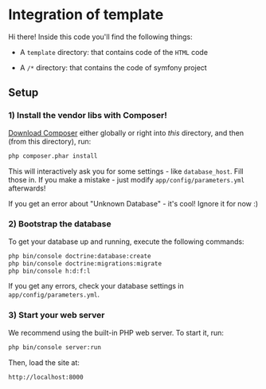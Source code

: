 Integration of template
=========


Hi there! Inside this code you'll find the following things:

* A `template` directory: that contains code of the `HTML` code

* A `/*` directory: that contains the code of symfony project

## Setup

### 1) Install the vendor libs with Composer!

[Download Composer][composer] either globally or right into *this* directory,
and then (from this directory), run:

```bash
php composer.phar install
```

This will interactively ask you for some settings - like `database_host`.
Fill those in. If you make a mistake - just modify `app/config/parameters.yml`
afterwards!

If you get an error about "Unknown Database" - it's cool! Ignore it for now :)

### 2) Bootstrap the database

To get your database up and running, execute the following commands:

```bash
php bin/console doctrine:database:create
php bin/console doctrine:migrations:migrate
php bin/console h:d:f:l
```

If you get any errors, check your database settings in `app/config/parameters.yml`.

### 3) Start your web server

We recommend using the built-in PHP web server. To start it, run:

```bash
php bin/console server:run
```

Then, load the site at:

    http://localhost:8000

[composer]: https://getcomposer.org/

